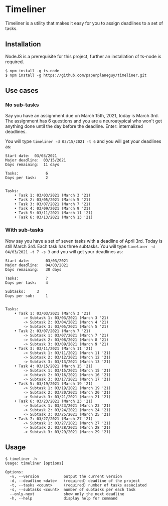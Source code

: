 # Timeliner
Timeliner is a utility that makes it easy for you to assign deadlines to a set of tasks.

## Installation
NodeJS is a prerequisite for this project, further an installation of ts-node is required.

```
$ npm install -g ts-node
$ npm install -g https://github.com/paperplaneguy/timeliner.git
```

## Use cases
### No sub-tasks
Say you have an assignment due on March 15th, 2021, today is March 3rd. The assignment has 6 questions and you are a neuroatypical who won't get anything done until the day before the deadline. Enter: internalized deadlines.

You will type `timeliner -d 03/15/2021 -t 6` and you will get your deadlines as:
```
Start date:	 03/03/2021
Major deadline:	 03/15/2021
Days remaining:	 11 days

Tasks:            6
Days per task:    2


Tasks:
	• Task 1: 03/03/2021 (March 3 '21)
	• Task 2: 03/05/2021 (March 5 '21)
	• Task 3: 03/07/2021 (March 7 '21)
	• Task 4: 03/09/2021 (March 9 '21)
	• Task 5: 03/11/2021 (March 11 '21)
	• Task 6: 03/13/2021 (March 13 '21)
```

### With sub-tasks
Now say you have a set of seven tasks with a deadline of April 3rd. Today is still March 3rd. Each task has three subtasks.
You will type `timeliner -d 04/03/2021 -t 7 -s 3` and you will get your deadlines as:
```
Start date:       03/03/2021
Major deadline:   04/03/2021
Days remaining:   30 days

Tasks:            7
Days per task:	  4

Subtasks:	  3
Days per sub:	  1


Tasks:
	• Task 1: 03/03/2021 (March 3 '21)
		-> Subtask 1: 03/03/2021 (March 3 '21)
		-> Subtask 2: 03/04/2021 (March 4 '21)
		-> Subtask 3: 03/05/2021 (March 5 '21)
	• Task 2: 03/07/2021 (March 7 '21)
		-> Subtask 1: 03/07/2021 (March 7 '21)
		-> Subtask 2: 03/08/2021 (March 8 '21)
		-> Subtask 3: 03/09/2021 (March 9 '21)
	• Task 3: 03/11/2021 (March 11 '21)
		-> Subtask 1: 03/11/2021 (March 11 '21)
		-> Subtask 2: 03/12/2021 (March 12 '21)
		-> Subtask 3: 03/13/2021 (March 13 '21)
	• Task 4: 03/15/2021 (March 15 '21)
		-> Subtask 1: 03/15/2021 (March 15 '21)
		-> Subtask 2: 03/16/2021 (March 16 '21)
		-> Subtask 3: 03/17/2021 (March 17 '21)
	• Task 5: 03/19/2021 (March 19 '21)
		-> Subtask 1: 03/19/2021 (March 19 '21)
		-> Subtask 2: 03/20/2021 (March 20 '21)
		-> Subtask 3: 03/21/2021 (March 21 '21)
	• Task 6: 03/23/2021 (March 23 '21)
		-> Subtask 1: 03/23/2021 (March 23 '21)
		-> Subtask 2: 03/24/2021 (March 24 '21)
		-> Subtask 3: 03/25/2021 (March 25 '21)
	• Task 7: 03/27/2021 (March 27 '21)
		-> Subtask 1: 03/27/2021 (March 27 '21)
		-> Subtask 2: 03/28/2021 (March 28 '21)
		-> Subtask 3: 03/29/2021 (March 29 '21)
```

## Usage
```
$ timeliner -h
Usage: timeliner [options]

Options:
  -v, --version           output the current version
  -d, --deadline <date>   (required) deadline of the project
  -t, --tasks <count>     (required) number of tasks associated
  -s, --subtasks <count>  number of subtasks per each task
  --only-next             show only the next deadline
  -h, --help              display help for command
```
